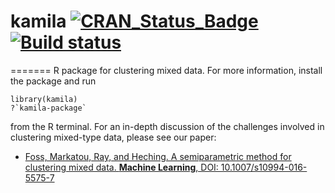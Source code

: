
# kamila [![CRAN_Status_Badge](http://www.r-pkg.org/badges/version/kamila)](https://cran.r-project.org/package=kamila) [![Build status](https://ci.appveyor.com/api/projects/status/96ucgsr93ok90aux?svg=true)](https://ci.appveyor.com/project/ahfoss/kamila)  
=======
R package for clustering mixed data. For more information, install the package and run

    library(kamila)
    ?`kamila-package`

from the R terminal. For an in-depth discussion of the challenges involved in clustering mixed-type data, please see our paper:
 * [Foss, Markatou, Ray, and Heching. A semiparametric method for clustering mixed data. **Machine Learning**, DOI: 10.1007/s10994-016-5575-7](http://link.springer.com/article/10.1007/s10994-016-5575-7)
